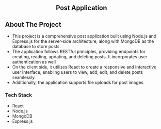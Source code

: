 
<p align="center">

  <h2 align="center">Post Application</h2>
</p>


<!-- ABOUT THE PROJECT -->
## About The Project

* This project is a comprehensive post application built using Node.js and Express.js for the server-side architecture, along with MongoDB as the database to store posts. 
* The application follows RESTful principles, providing endpoints for creating, reading, updating, and deleting posts. It incorporates user authentication as well 
* On the client side, it utilizes React to create a responsive and interactive user interface, enabling users to view, add, edit, and delete posts seamlessly. 
* Additionally, the application supports file uploads for post images.
  
### Tech Stack

* React
* Node.js
* MongoDB
* Express.js
